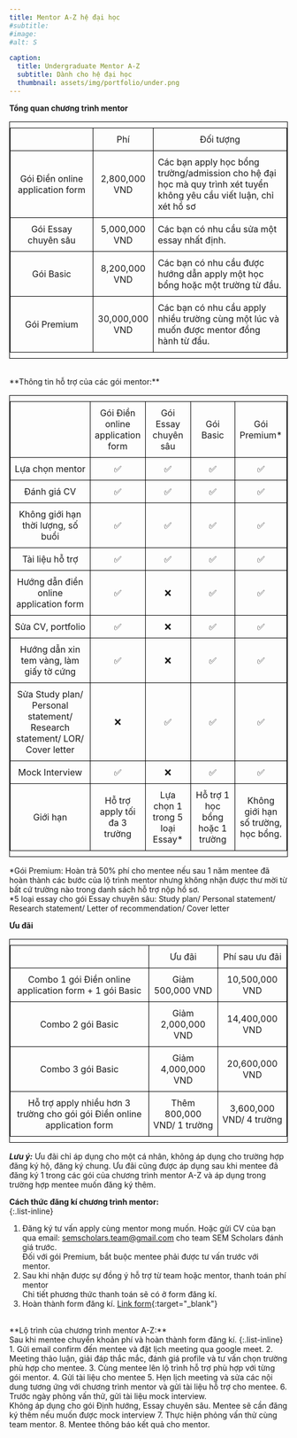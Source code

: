 ```yaml
---
title: Mentor A-Z hệ đại học
#subtitle: 
#image: 
#alt: S  

caption:
  title: Undergraduate Mentor A-Z
  subtitle: Dành cho hệ đại học
  thumbnail: assets/img/portfolio/under.png
---
```

<style>
table, th, td {
  border:1px solid black;
  font-size: 1rem; 
  padding-top: 10px; 
  padding-bottom: 10px; 
}
</style>
**Tổng quan chương trình mentor**
<table style="width: 100%">
  <tr>
    <td style="width: 30%"> </td>
    <td style="text-align: center; vertical-align: middle; width: 20%">Phí</td>
    <td style="text-align: center; vertical-align: middle;">Đối tượng</td>
  </tr>
    <tr>
    <td style="text-align: center; vertical-align: middle;">Gói Điền online application form</td>
    <td style="text-align: center; vertical-align: middle;">2,800,000 VND</td>
    <td style="text-align: left; vertical-align: middle; ">Các bạn apply học bổng trường/admission cho hệ đại học mà quy trình xét tuyển không yêu cầu viết luận, chỉ xét hồ sơ</td>
  </tr>
  <tr>
    <td style="text-align: center; vertical-align: middle;">Gói Essay chuyên sâu</td>
    <td style="text-align: center; vertical-align: middle;">5,000,000 VND</td>
    <td style="text-align: left; vertical-align: middle;">Các bạn có nhu cầu sửa một essay nhất định. </td>
  </tr>  
    <tr>
    <td style="text-align: center; vertical-align: middle;">Gói Basic</td>
    <td style="text-align: center; vertical-align: middle;">8,200,000 VND</td>
    <td style="text-align: left; vertical-align: middle;">Các bạn có nhu cầu được hướng dẫn apply một học bổng hoặc một trường từ đầu. </td>
  </tr>  
    <tr>
    <td style="text-align: center; vertical-align: middle;">Gói Premium</td>
    <td style="text-align: center; vertical-align: middle;">30,000,000 VND</td>
    <td style="text-align: left; vertical-align: middle;">Các bạn có nhu cầu apply nhiều trường cùng một lúc và muốn được mentor đồng hành từ đầu. </td>
  </tr>  
</table>

<br>
**Thông tin hỗ trợ của các gói mentor:**  
<table style="width: 100%">
  <tr>
    <td style="width: 32%"> </td>
    <td style="text-align: center; vertical-align: middle; width: 17%">Gói Điền online application form</td>
    <td style="text-align: center; vertical-align: middle; width: 17%">Gói Essay chuyên sâu</td>
    <td style="text-align: center; vertical-align: middle; width: 17%">Gói Basic</td>
    <td style="text-align: center; vertical-align: middle; width: 17%">Gói Premium*</td>
  </tr>
    <tr>
    <td style="text-align: center; vertical-align: middle;">Lựa chọn mentor</td>
    <td style="text-align: center; vertical-align: middle;"> &#9989; </td>
    <td style="text-align: center; vertical-align: middle;"> &#9989; </td>
    <td style="text-align: center; vertical-align: middle;"> &#9989; </td>
    <td style="text-align: center; vertical-align: middle;"> &#9989; </td>
  </tr>
  <tr>
    <td style="text-align: center; vertical-align: middle;">Đánh giá CV</td>
    <td style="text-align: center; vertical-align: middle;"> &#9989; </td>
    <td style="text-align: center; vertical-align: middle;"> &#9989; </td>
    <td style="text-align: center; vertical-align: middle;"> &#9989; </td>
    <td style="text-align: center; vertical-align: middle;"> &#9989; </td>
  </tr>  
  <tr>
    <td style="text-align: center; vertical-align: middle;">Không giới hạn thời lượng, số buổi</td>
    <td style="text-align: center; vertical-align: middle;"> &#9989; </td>
    <td style="text-align: center; vertical-align: middle;"> &#9989; </td>
    <td style="text-align: center; vertical-align: middle;"> &#9989; </td>
    <td style="text-align: center; vertical-align: middle;"> &#9989; </td>
  </tr>  
  <tr>
    <td style="text-align: center; vertical-align: middle;">Tài liệu hỗ trợ</td>
    <td style="text-align: center; vertical-align: middle;"> &#9989; </td>
    <td style="text-align: center; vertical-align: middle;"> &#9989; </td>
    <td style="text-align: center; vertical-align: middle;"> &#9989; </td>
    <td style="text-align: center; vertical-align: middle;"> &#9989; </td>
  </tr> 
  <tr>
    <td style="text-align: center; vertical-align: middle;">Hướng dẫn điền online application form</td>
    <td style="text-align: center; vertical-align: middle;"> &#9989; </td>
    <td style="text-align: center; vertical-align: middle;"> &#x274C; </td>
    <td style="text-align: center; vertical-align: middle;"> &#9989; </td>
    <td style="text-align: center; vertical-align: middle;"> &#9989; </td>
  </tr> 
  <tr>
    <td style="text-align: center; vertical-align: middle;">Sửa CV, portfolio</td>
    <td style="text-align: center; vertical-align: middle;"> &#9989; </td>
    <td style="text-align: center; vertical-align: middle;"> &#x274C; </td>
    <td style="text-align: center; vertical-align: middle;"> &#9989; </td>
    <td style="text-align: center; vertical-align: middle;"> &#9989; </td>
  </tr> 
  <tr>
    <td style="text-align: center; vertical-align: middle;">Hướng dẫn xin tem vàng, làm giấy tờ cứng</td>
    <td style="text-align: center; vertical-align: middle;"> &#9989; </td>
    <td style="text-align: center; vertical-align: middle;"> &#x274C; </td>
    <td style="text-align: center; vertical-align: middle;"> &#9989; </td>
    <td style="text-align: center; vertical-align: middle;"> &#9989; </td>
  </tr> 
  <tr>
    <td style="text-align: center; vertical-align: middle;">Sửa Study plan/ Personal statement/ Research statement/ LOR/ Cover letter</td>
    <td style="text-align: center; vertical-align: middle;"> &#x274C; </td>
    <td style="text-align: center; vertical-align: middle;"> &#9989; </td>
    <td style="text-align: center; vertical-align: middle;"> &#9989; </td>
    <td style="text-align: center; vertical-align: middle;"> &#9989; </td>
  </tr> 
  <tr>
    <td style="text-align: center; vertical-align: middle;">Mock Interview</td>
    <td style="text-align: center; vertical-align: middle;"> &#9989; </td>
    <td style="text-align: center; vertical-align: middle;"> &#x274C; </td>
    <td style="text-align: center; vertical-align: middle;"> &#9989; </td>
    <td style="text-align: center; vertical-align: middle;"> &#9989; </td>
  </tr>
  <tr>
    <td style="text-align: center; vertical-align: middle;">Giới hạn</td>
    <td style="text-align: center; vertical-align: middle;">Hỗ trợ apply tối đa 3 trường</td>
    <td style="text-align: center; vertical-align: middle;">Lựa chọn 1 trong 5 loại Essay*</td>
    <td style="text-align: center; vertical-align: middle;">Hỗ trợ 1 học bổng hoặc 1 trường</td>
    <td style="text-align: center; vertical-align: middle;">Không giới hạn số trường, học bổng. </td>
  </tr> 
</table>
*Gói Premium: Hoàn trả 50% phí cho mentee nếu sau 1 năm mentee đã hoàn thành các bước của lộ trình mentor nhưng không nhận được thư mời từ bất cứ trường nào trong danh sách hỗ trợ nộp hồ sơ. 
<br> *5 loại essay cho gói Essay chuyên sâu: Study plan/ Personal statement/ Research statement/ Letter of recommendation/ Cover letter

**Ưu đãi**
<table style="width: 100%">
  <tr>
    <td style="width: 50%"> </td>
    <td style="text-align: center; vertical-align: middle; width: 25%">Ưu đãi</td>
    <td style="text-align: center; vertical-align: middle; width: 25%">Phí sau ưu đãi</td>
  </tr>
  <tr>
    <td style="text-align: center; vertical-align: middle;">Combo 1 gói Điền online application form + 1 gói Basic</td>
    <td style="text-align: center; vertical-align: middle;">Giảm 500,000 VND</td>
    <td style="text-align: center; vertical-align: middle;">10,500,000 VND</td>
  </tr>
  <tr>
    <td style="text-align: center; vertical-align: middle;">Combo 2 gói Basic</td>
    <td style="text-align: center; vertical-align: middle;">Giảm 2,000,000 VND</td>
    <td style="text-align: center; vertical-align: middle;">14,400,000 VND</td>
  </tr>
  <tr>
    <td style="text-align: center; vertical-align: middle;">Combo 3 gói Basic</td>
    <td style="text-align: center; vertical-align: middle;">Giảm 4,000,000 VND</td>
    <td style="text-align: center; vertical-align: middle;">20,600,000 VND</td>
  </tr>
  <tr>
    <td style="text-align: center; vertical-align: middle;">Hỗ trợ apply nhiều hơn 3 trường cho gói gói Điền online application form</td>
    <td style="text-align: center; vertical-align: middle;">Thêm 800,000 VND/ 1 trường</td>
    <td style="text-align: center; vertical-align: middle;">3,600,000 VND/ 4 trường</td>
  </tr>
</table>

***Lưu ý:*** Ưu đãi chỉ áp dụng cho một cá nhân, không áp dụng cho trường hợp đăng ký hộ, đăng ký chung. Ưu đãi cũng được áp dụng sau khi mentee đã đăng ký 1 trong các gói của chương trình mentor A-Z và áp dụng trong trường hợp mentee muốn đăng ký thêm.

**Cách thức đăng kí chương trình mentor:**  
{:.list-inline}
1. Đăng ký tư vấn apply cùng mentor mong muốn. Hoặc gửi CV của bạn qua email: semscholars.team@gmail.com cho team SEM Scholars đánh giá trước. 
<br/> Đối với gói Premium, bắt buộc mentee phải được tư vấn trước với mentor. 
2. Sau khi nhận được sự đồng ý hỗ trợ từ team hoặc mentor, thanh toán phí mentor 
<br/> Chi tiết phương thức thanh toán sẽ có ở form đăng kí. 
3. Hoàn thành form đăng kí. [Link form](https://forms.gle/vb5613wWEQbNrDnU6){:target="_blank"}

<br>
**Lộ trình của chương trình mentor A-Z:** 
<br>Sau khi mentee chuyển khoản phí và hoàn thành form đăng kí.
{:.list-inline}
1. Gửi email confirm đến mentee và đặt lịch meeting qua google meet.
2. Meeting thảo luận, giải đáp thắc mắc, đánh giá profile và tư vấn chọn trường phù hợp cho mentee.
3. Cùng mentee lên lộ trình hỗ trợ phù hợp với từng gói mentor. 
4. Gửi tài liệu cho mentee
5. Hẹn lịch meeting và sửa các nội dung tương ứng với chương trình mentor và gửi tài liệu hỗ trợ cho mentee. 
6. Trước ngày phỏng vấn thử, gửi tài liệu mock interview. 
<br/> Không áp dụng cho gói Định hướng, Essay chuyên sâu. Mentee sẽ cần đăng ký thêm nếu muốn được mock interview
7. Thực hiện phỏng vấn thử cùng team mentor. 
8. Mentee thông báo kết quả cho mentor. 


<!-- {:.list-inline}
- Date: July 2022 -->




